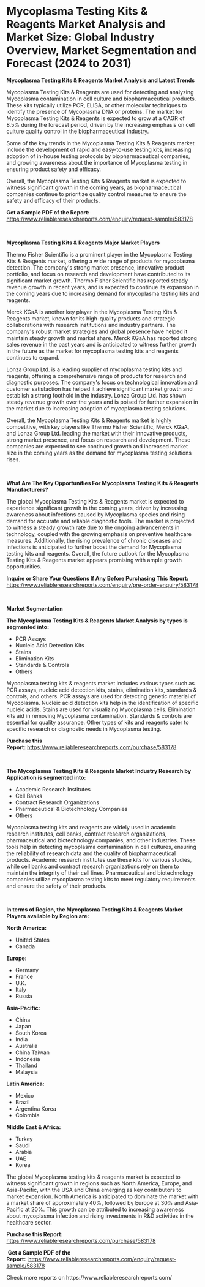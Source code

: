 <p><h1>Mycoplasma Testing Kits & Reagents Market Analysis and Market Size: Global Industry Overview, Market Segmentation and Forecast (2024 to 2031)</h1></p><p><strong>Mycoplasma Testing Kits & Reagents Market Analysis and Latest Trends</strong></p>
<p><p>Mycoplasma Testing Kits & Reagents are used for detecting and analyzing Mycoplasma contamination in cell culture and biopharmaceutical products. These kits typically utilize PCR, ELISA, or other molecular techniques to identify the presence of Mycoplasma DNA or proteins. The market for Mycoplasma Testing Kits & Reagents is expected to grow at a CAGR of 8.5% during the forecast period, driven by the increasing emphasis on cell culture quality control in the biopharmaceutical industry.</p><p>Some of the key trends in the Mycoplasma Testing Kits & Reagents market include the development of rapid and easy-to-use testing kits, increasing adoption of in-house testing protocols by biopharmaceutical companies, and growing awareness about the importance of Mycoplasma testing in ensuring product safety and efficacy.</p><p>Overall, the Mycoplasma Testing Kits & Reagents market is expected to witness significant growth in the coming years, as biopharmaceutical companies continue to prioritize quality control measures to ensure the safety and efficacy of their products.</p></p>
<p><strong>Get a Sample PDF of the Report:&nbsp;</strong> <a href="https://www.reliableresearchreports.com/enquiry/request-sample/583178">https://www.reliableresearchreports.com/enquiry/request-sample/583178</a></p>
<p>&nbsp;</p>
<p><strong>Mycoplasma Testing Kits & Reagents Major Market Players</strong></p>
<p><p>Thermo Fisher Scientific is a prominent player in the Mycoplasma Testing Kits & Reagents market, offering a wide range of products for mycoplasma detection. The company's strong market presence, innovative product portfolio, and focus on research and development have contributed to its significant market growth. Thermo Fisher Scientific has reported steady revenue growth in recent years, and is expected to continue its expansion in the coming years due to increasing demand for mycoplasma testing kits and reagents.</p><p>Merck KGaA is another key player in the Mycoplasma Testing Kits & Reagents market, known for its high-quality products and strategic collaborations with research institutions and industry partners. The company's robust market strategies and global presence have helped it maintain steady growth and market share. Merck KGaA has reported strong sales revenue in the past years and is anticipated to witness further growth in the future as the market for mycoplasma testing kits and reagents continues to expand.</p><p>Lonza Group Ltd. is a leading supplier of mycoplasma testing kits and reagents, offering a comprehensive range of products for research and diagnostic purposes. The company's focus on technological innovation and customer satisfaction has helped it achieve significant market growth and establish a strong foothold in the industry. Lonza Group Ltd. has shown steady revenue growth over the years and is poised for further expansion in the market due to increasing adoption of mycoplasma testing solutions.</p><p>Overall, the Mycoplasma Testing Kits & Reagents market is highly competitive, with key players like Thermo Fisher Scientific, Merck KGaA, and Lonza Group Ltd. leading the market with their innovative products, strong market presence, and focus on research and development. These companies are expected to see continued growth and increased market size in the coming years as the demand for mycoplasma testing solutions rises.</p></p>
<p>&nbsp;</p>
<p><strong>What Are The Key Opportunities For Mycoplasma Testing Kits & Reagents Manufacturers?</strong></p>
<p><p>The global Mycoplasma Testing Kits & Reagents market is expected to experience significant growth in the coming years, driven by increasing awareness about infections caused by Mycoplasma species and rising demand for accurate and reliable diagnostic tools. The market is projected to witness a steady growth rate due to the ongoing advancements in technology, coupled with the growing emphasis on preventive healthcare measures. Additionally, the rising prevalence of chronic diseases and infections is anticipated to further boost the demand for Mycoplasma testing kits and reagents. Overall, the future outlook for the Mycoplasma Testing Kits & Reagents market appears promising with ample growth opportunities.</p></p>
<p><strong>Inquire or Share Your Questions If Any Before Purchasing This Report:</strong> <a href="https://www.reliableresearchreports.com/enquiry/pre-order-enquiry/583178">https://www.reliableresearchreports.com/enquiry/pre-order-enquiry/583178</a></p>
<p>&nbsp;</p>
<p><strong>Market Segmentation</strong></p>
<p><strong>The Mycoplasma Testing Kits & Reagents Market Analysis by types is segmented into:</strong></p>
<p><ul><li>PCR Assays</li><li>Nucleic Acid Detection Kits</li><li>Stains</li><li>Elimination Kits</li><li>Standards & Controls</li><li>Others</li></ul></p>
<p><p>Mycoplasma testing kits & reagents market includes various types such as PCR assays, nucleic acid detection kits, stains, elimination kits, standards & controls, and others. PCR assays are used for detecting genetic material of Mycoplasma. Nucleic acid detection kits help in the identification of specific nucleic acids. Stains are used for visualizing Mycoplasma cells. Elimination kits aid in removing Mycoplasma contamination. Standards & controls are essential for quality assurance. Other types of kits and reagents cater to specific research or diagnostic needs in Mycoplasma testing.</p></p>
<p><strong>Purchase this Report:&nbsp;</strong><a href="https://www.reliableresearchreports.com/purchase/583178">https://www.reliableresearchreports.com/purchase/583178</a></p>
<p>&nbsp;</p>
<p><strong>The Mycoplasma Testing Kits & Reagents Market Industry Research by Application is segmented into:</strong></p>
<p><ul><li>Academic Research Institutes</li><li>Cell Banks</li><li>Contract Research Organizations</li><li>Pharmaceutical & Biotechnology Companies</li><li>Others</li></ul></p>
<p><p>Mycoplasma testing kits and reagents are widely used in academic research institutes, cell banks, contract research organizations, pharmaceutical and biotechnology companies, and other industries. These tools help in detecting mycoplasma contamination in cell cultures, ensuring the reliability of research data and the quality of biopharmaceutical products. Academic research institutes use these kits for various studies, while cell banks and contract research organizations rely on them to maintain the integrity of their cell lines. Pharmaceutical and biotechnology companies utilize mycoplasma testing kits to meet regulatory requirements and ensure the safety of their products.</p></p>
<p>&nbsp;</p>
<p><strong>In terms of Region, the Mycoplasma Testing Kits & Reagents Market Players available by Region are:</strong></p>
<p>
    <p> <strong> North America: </strong>
        <ul>
            <li>United States</li>
            <li>Canada</li>
        </ul>
        </p> 
    <p> <strong> Europe: </strong>
        <ul>
            <li>Germany</li>
            <li>France</li>
            <li>U.K.</li>
            <li>Italy</li>
            <li>Russia</li>
        </ul>
        </p> 
    <p> <strong> Asia-Pacific: </strong>
        <ul>
            <li>China</li>
            <li>Japan</li>
            <li>South Korea</li>
            <li>India</li>
            <li>Australia</li>
            <li>China Taiwan</li>
            <li>Indonesia</li>
            <li>Thailand</li>
            <li>Malaysia</li>
        </ul>
        </p> 
    <p> <strong> Latin America: </strong>
        <ul>
            <li>Mexico</li>
            <li>Brazil</li>
            <li>Argentina Korea</li>
            <li>Colombia</li>
        </ul>
        </p> 
    <p> <strong> Middle East & Africa: </strong>
        <ul>
            <li>Turkey</li>
            <li>Saudi</li>
            <li>Arabia</li>
            <li>UAE</li>
            <li>Korea</li>
        </ul>
    </p>
    </p>
<p><p>The global Mycoplasma testing kits & reagents market is expected to witness significant growth in regions such as North America, Europe, and Asia-Pacific, with the USA and China emerging as key contributors to market expansion. North America is anticipated to dominate the market with a market share of approximately 40%, followed by Europe at 30% and Asia-Pacific at 20%. This growth can be attributed to increasing awareness about mycoplasma infection and rising investments in R&D activities in the healthcare sector.</p></p>
<p><strong>Purchase this Report: </strong><a href="https://www.reliableresearchreports.com/purchase/583178">https://www.reliableresearchreports.com/purchase/583178</a></p>
<p>&nbsp;<strong>Get a Sample PDF of the Report:&nbsp;&nbsp;</strong><a href="https://www.reliableresearchreports.com/enquiry/request-sample/583178">https://www.reliableresearchreports.com/enquiry/request-sample/583178</a></p>
<p><strong></strong></p>
<p>Check more reports on https://www.reliableresearchreports.com/</p>